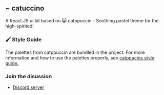 ## ~ catuccino

A React.JS ui kit based on 😸 catppuccin - Soothing pastel theme for the high-spirited!

### 🖌️ Style Guide
The palettes from catppuccin are bundled in the project. For more information and how to use the palettes properly, see [catppucins style guide.](https://github.com/catppuccin/catppuccin/blob/dev/docs/style-guide.md)

### Join the disussion
* [Discord server](https://discord.gg/V6JTKHnfy3)
